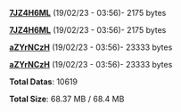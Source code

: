 [**7JZ4H6ML**](/data/7JZ4H6ML.txt) (19/02/23 - 03:56)- 2175 bytes

[**7JZ4H6ML**](/data/7JZ4H6ML.txt) (19/02/23 - 03:56)- 2175 bytes

[**aZYrNCzH**](/data/aZYrNCzH.txt) (19/02/23 - 03:56)- 23333 bytes

[**aZYrNCzH**](/data/aZYrNCzH.txt) (19/02/23 - 03:56)- 23333 bytes

**Total Datas**: 10619

**Total Size**: 68.37 MB / 68.4 MB